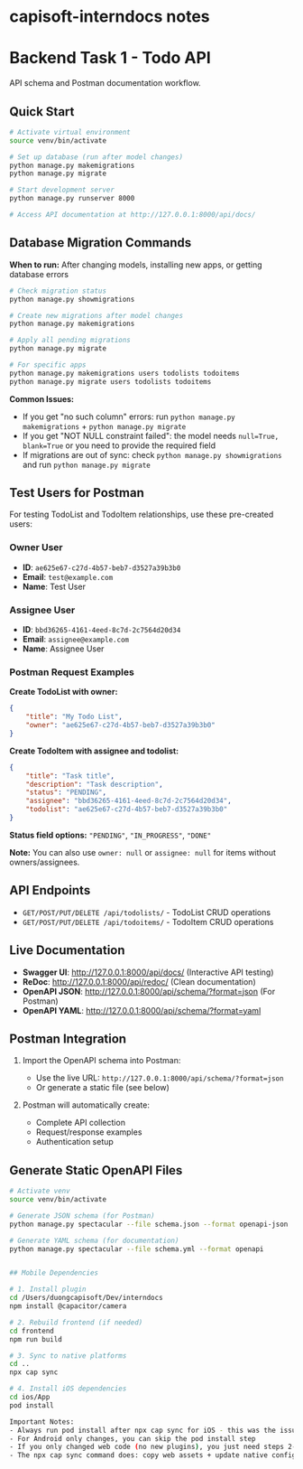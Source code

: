 # capisoft-interndocs notes

# Backend Task 1 - Todo API
API schema and Postman documentation workflow.

## Quick Start
```bash
# Activate virtual environment
source venv/bin/activate

# Set up database (run after model changes)
python manage.py makemigrations
python manage.py migrate

# Start development server
python manage.py runserver 8000

# Access API documentation at http://127.0.0.1:8000/api/docs/
```

## Database Migration Commands

**When to run:** After changing models, installing new apps, or getting database errors

```bash
# Check migration status
python manage.py showmigrations

# Create new migrations after model changes
python manage.py makemigrations

# Apply all pending migrations
python manage.py migrate

# For specific apps
python manage.py makemigrations users todolists todoitems
python manage.py migrate users todolists todoitems
```

**Common Issues:**
- If you get "no such column" errors: run `python manage.py makemigrations` + `python manage.py migrate`
- If you get "NOT NULL constraint failed": the model needs `null=True, blank=True` or you need to provide the required field
- If migrations are out of sync: check `python manage.py showmigrations` and run `python manage.py migrate`

## Test Users for Postman

For testing TodoList and TodoItem relationships, use these pre-created users:

### Owner User
- **ID**: `ae625e67-c27d-4b57-beb7-d3527a39b3b0`
- **Email**: `test@example.com`
- **Name**: Test User

### Assignee User
- **ID**: `bbd36265-4161-4eed-8c7d-2c7564d20d34`
- **Email**: `assignee@example.com`
- **Name**: Assignee User

### Postman Request Examples

**Create TodoList with owner:**
```json
{
    "title": "My Todo List",
    "owner": "ae625e67-c27d-4b57-beb7-d3527a39b3b0"
}
```

**Create TodoItem with assignee and todolist:**
```json
{
    "title": "Task title",
    "description": "Task description",
    "status": "PENDING",
    "assignee": "bbd36265-4161-4eed-8c7d-2c7564d20d34",
    "todolist": "ae625e67-c27d-4b57-beb7-d3527a39b3b0"
}
```

**Status field options:** `"PENDING"`, `"IN_PROGRESS"`, `"DONE"`

**Note:** You can also use `owner: null` or `assignee: null` for items without owners/assignees.

## API Endpoints
- `GET/POST/PUT/DELETE /api/todolists/` - TodoList CRUD operations
- `GET/POST/PUT/DELETE /api/todoitems/` - TodoItem CRUD operations

## Live Documentation
- **Swagger UI**: http://127.0.0.1:8000/api/docs/ (Interactive API testing)
- **ReDoc**: http://127.0.0.1:8000/api/redoc/ (Clean documentation)
- **OpenAPI JSON**: http://127.0.0.1:8000/api/schema/?format=json (For Postman)
- **OpenAPI YAML**: http://127.0.0.1:8000/api/schema/?format=yaml

## Postman Integration
1. Import the OpenAPI schema into Postman:
   - Use the live URL: `http://127.0.0.1:8000/api/schema/?format=json`
   - Or generate a static file (see below)

2. Postman will automatically create:
   - Complete API collection
   - Request/response examples
   - Authentication setup

## Generate Static OpenAPI Files

```bash
# Activate venv
source venv/bin/activate

# Generate JSON schema (for Postman)
python manage.py spectacular --file schema.json --format openapi-json

# Generate YAML schema (for documentation)
python manage.py spectacular --file schema.yml --format openapi


## Mobile Dependencies

# 1. Install plugin
cd /Users/duongcapisoft/Dev/interndocs
npm install @capacitor/camera

# 2. Rebuild frontend (if needed)
cd frontend
npm run build

# 3. Sync to native platforms
cd ..
npx cap sync

# 4. Install iOS dependencies
cd ios/App
pod install

Important Notes:
- Always run pod install after npx cap sync for iOS - this was the issue we just fixed!
- For Android only changes, you can skip the pod install step
- If you only changed web code (no new plugins), you just need steps 2-3
- The npx cap sync command does: copy web assets + update native configs + run pod install (but the pod install part requires CocoaPods to be installed first, which you now have)